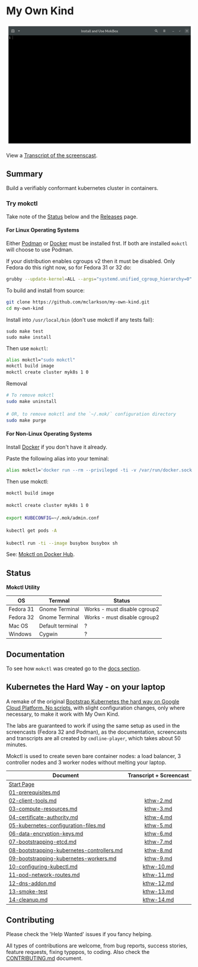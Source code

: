 # My Own Kind

![](docs/images/install-mokctl-linux.gif)

View a [Transcript of the screenscast](/cmdline-player/install-mokctl-linux.md).

## Summary

Build a verifiably conformant kubernetes cluster in containers.

### Try mokctl

Take note of the [Status](#status) below and the [Releases](https://github.com/mclarkson/my-own-kind/releases) page.

#### For Linux Operating Systems

Either [Podman](https://podman.io/) or [Docker](https://www.docker.com/get-started) must be installed frst. If both are installed `mokctl` will choose to use Podman.

If your distribution enables cgroups v2 then it must be disabled. Only Fedora do this right now, so for Fedora 31 or 32 do:

```bash
grubby --update-kernel=ALL --args="systemd.unified_cgroup_hierarchy=0"
```

To build and install from source:

```bash
git clone https://github.com/mclarkson/my-own-kind.git
cd my-own-kind
```

Install into `/usr/local/bin` (don't use mokctl if any tests fail):

```none
sudo make test
sudo make install
```

Then use `mokctl`:

```bash
alias mokctl="sudo mokctl"
mokctl build image
mokctl create cluster myk8s 1 0
```

Removal

```bash
# To remove mokctl
sudo make uninstall

# OR, to remove mokctl and the `~/.mok/` configuration directory
sudo make purge
```

#### For Non-Linux Operating Systems

Install [Docker](https://docs.docker.com/get-docker/) if you don't have it already.

Paste the following alias into your teminal:

```bash
alias mokctl='docker run --rm --privileged -ti -v /var/run/docker.sock:/var/run/docker.sock -v ~/.mok/:/root/.mok/ -e TERM=xterm-256color mclarkson/mokctl'
```

Then use mokctl:

```bash
mokctl build image

mokctl create cluster myk8s 1 0

export KUBECONFIG=~/.mok/admin.conf

kubectl get pods -A

kubectl run -ti --image busybox busybox sh
```

See: [Mokctl on Docker Hub](https://hub.docker.com/r/mclarkson/mokctl).

## Status

**Mokctl Utility**

| OS        | Termnal          | Status                       |
| --------- | ---------------- | ---------------------------- |
| Fedora 31 | Gnome Terminal   | Works - must disable cgroup2 |
| Fedora 32 | Gnome Terminal   | Works - must disable cgroup2 |
| Mac OS    | Default terminal | ?                            |
| Windows   | Cygwin           | ?                            |

## Documentation

To see how `mokctl` was created go to the [docs section](/docs/README.md).

## Kubernetes the Hard Way - on your laptop

A remake of the original [Bootstrap Kubernetes the hard way on Google Cloud Platform. No scripts.](https://github.com/kelseyhightower/kubernetes-the-hard-way) with slight configuration changes, only where necessary, to make it work with My Own Kind.

The labs are guaranteed to work if using the same setup as used in the screencasts (Fedora 32 and Podman), as the documentation, screencasts and transcripts are all created by  `cmdline-player`, which takes about 50 minutes.

Mokctl is used to create seven bare container nodes: a load balancer, 3 controller nodes and 3 worker nodes without melting your laptop.

| Document                                                                                                               | Transcript + Screencast                  |
| ---------------------------------------------------------------------------------------------------------------------- |:----------------------------------------:|
| [Start Page](/docs/k8shardway.md)                                                                                      |                                          |
| [01-prerequisites.md](/docs/kubernetes-the-hard-way/01-prerequisites.md)                                               |                                          |
| [02-client-tools.md](/docs/kubernetes-the-hard-way/02-client-tools.md)                                                 | [kthw-2.md](/cmdline-player/kthw-2.md)   |
| [03-compute-resources.md](/docs/kubernetes-the-hard-way/03-compute-resources.md)                                       | [kthw-3.md](/cmdline-player/kthw-3.md)   |
| [04-certificate-authority.md](/docs/kubernetes-the-hard-way/04-certificate-authority.md)                               | [kthw-4.md](/cmdline-player/kthw-4.md)   |
| [05-kubernetes-configuration-files.md](/docs/kubernetes-the-hard-way/05-kubernetes-configuration-files.md)             | [kthw-5.md](/cmdline-player/kthw-5.md)   |
| [06-data-encryption-keys.md](/docs/kubernetes-the-hard-way/06-data-encryption-keys.md)                                 | [kthw-6.md](/cmdline-player/kthw-6.md)   |
| [07-bootstrapping-etcd.md](/docs/kubernetes-the-hard-way/07-bootstrapping-etcd.md)                                     | [kthw-7.md](/cmdline-player/kthw-7.md)   |
| [08-bootstrapping-kubernetes-controllers.md](/docs/kubernetes-the-hard-way/08-bootstrapping-kubernetes-controllers.md) | [kthw-8.md](/cmdline-player/kthw-8.md)   |
| [09-bootstrapping-kubernetes-workers.md](/docs/kubernetes-the-hard-way/09-bootstrapping-kubernetes-workers.md)         | [kthw-9.md](/cmdline-player/kthw-9.md)   |
| [10-configuring-kubectl.md](/docs/kubernetes-the-hard-way/10-configuring-kubectl.md)                                   | [kthw-10.md](/cmdline-player/kthw-10.md) |
| [11-pod-network-routes.md](/docs/kubernetes-the-hard-way/11-pod-network-routes.md)                                     | [kthw-11.md](/cmdline-player/kthw-11.md) |
| [12-dns-addon.md](/docs/kubernetes-the-hard-way/12-dns-addon.md)                                                       | [kthw-12.md](/cmdline-player/kthw-12.md) |
| [13-smoke-test](/docs/kubernetes-the-hard-way/13-smoke-test.md)                                                        | [kthw-13.md](/cmdline-player/kthw-13.md) |
| [14-cleanup.md](/docs/kubernetes-the-hard-way/14-cleanup.md)                                                           | [kthw-14.md](/cmdline-player/kthw-14.md) |

## Contributing

Please check the 'Help Wanted' issues if you fancy helping.

All types of contributions are welcome, from bug reports, success stories, feature requests, fixing typppos, to coding. Also check the [CONTRIBUTING.md](/CONTRIBUTING.md) document.
